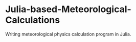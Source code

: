 # Julia-based-Meteorological-Calculations
Writing meteorological physics calculation program in Julia.
